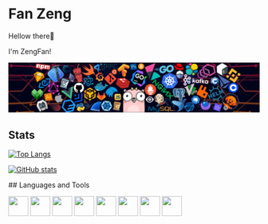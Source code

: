 # Fan Zeng

Hellow there👋

 I'm ZengFan!

![](https://github.com/zengfann/zengfann/blob/master/icons/header_1.png)

## Stats
<p align = "center">

[![Top Langs](https://github-readme-stats.vercel.app/api/top-langs/?username=zengfann&layout=compact)](https://github.com/zengfann)

[![ GitHub stats](https://github-readme-stats.vercel.app/api?username=zengfann)](https://github.com/zengfann)
</p>
## Languages and Tools

<p>
<img src="https://cdn.jsdelivr.net/gh/devicons/devicon/icons/vscode/vscode-original.svg" width="40" height="40"/>
<img src="https://cdn.jsdelivr.net/gh/devicons/devicon/icons/jetbrains/jetbrains-original.svg" width="40" height="40"/>
<img src="https://cdn.jsdelivr.net/gh/devicons/devicon/icons/go/go-original.svg" width="40" height="40"/>
<img src="https://cdn.jsdelivr.net/gh/devicons/devicon/icons/python/python-original.svg" width="40" height="40"/>
<img src="https://cdn.jsdelivr.net/gh/devicons/devicon/icons/javascript/javascript-original.svg" width="40" height="40"/>
<img src="https://cdn.jsdelivr.net/gh/devicons/devicon/icons/c/c-original.svg" width="40" height="40"/>
<img src="https://cdn.jsdelivr.net/gh/devicons/devicon/icons/nodejs/nodejs-original.svg" width="40" height="40"/>
<img src="https://cdn.jsdelivr.net/gh/devicons/devicon/icons/git/git-original.svg" width="40" height="40"/>
</p>

